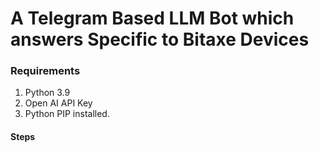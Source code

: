 # A Telegram Based LLM Bot which answers Specific to Bitaxe Devices 

### Requirements

1. Python 3.9
2. Open AI API Key
3. Python PIP installed.

#### Steps
